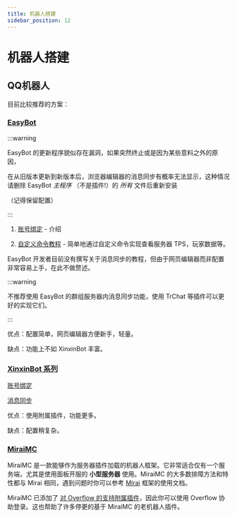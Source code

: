 ```yaml
---
title: 机器人搭建
sidebar_position: 12
---
```


# 机器人搭建

## QQ机器人
<!--## 使用已存在的机器人插件方案

:::info

一般而言，已经存在的机器人方案实现起来相对容易且功能多。

如果你不是专业开发者，非常推荐直接使用已存在的机器人插件实现。

:::-->
目前比较推荐的方案：

### [EasyBot](https://www.minebbs.com/resources/easyBot-minecraft.7918/)

<!--[EasyBot MineBBS 链接](https://www.minebbs.com/resources/easyBot-minecraft.7918/)--> 

:::warning

EasyBot 的更新程序貌似存在漏洞，如果突然终止或是因为某些意料之外的原因，

在从旧版本更新到新版本后，浏览器编辑器的消息同步有概率无法显示，这种情况请删除 EasyBot *主程序* （不是插件!）的 *所有* 文件后重新安装

（记得保留配置）

:::

<!--[EasyBot 实现账号绑定教程](https://www.yuque.com/miuxue/cgyipv/vng1gtu9wk71xtg6)

EasyBot 可简单地通过自定义命令实现查看服务器TPS，玩家数据等。 [EasyBot 自定义命令教程](https://www.yuque.com/miuxue/cgyipv/vng1gtu9wk71xtg6)-->
1. [账号绑定](https://www.yuque.com/miuxue/cgyipv/vng1gtu9wk71xtg6) - 介绍

2. [自定义命令教程](https://www.yuque.com/miuxue/cgyipv/vng1gtu9wk71xtg6) - 简单地通过自定义命令实现查看服务器 TPS，玩家数据等。

EasyBot 开发者目前没有撰写关于消息同步的教程，但由于网页编辑器而非配置非常容易上手，在此不做赘述。

:::warning

不推荐使用 EasyBot 的群组服务器内消息同步功能，使用 TrChat 等插件可以更好的实现它们。

:::

优点：配置简单，网页编辑器方便新手，轻量。

缺点：功能上不如 XinxinBot 丰富。

### [XinxinBot 系列](https://www.minebbs.com/threads/xinxinBotapi-qq-1-8-x-1-20-x.24540/)

<!--[XinxinBotAPI MineBBS 链接](https://www.minebbs.com/threads/xinxinBotapi-qq-1-8-x-1-20-x.24540/) -->

[账号绑定](http://wiki.mcxin.cn/zh/%E6%96%B0%E9%91%AB%E6%9C%BA%E5%99%A8%E4%BA%BA%E9%99%84%E5%B1%9E%E6%95%99%E7%A8%8B/XinxinBetterBind)

[消息同步](http://wiki.mcxin.cn/zh/%E6%96%B0%E9%91%AB%E6%9C%BA%E5%99%A8%E4%BA%BA%E9%99%84%E5%B1%9E%E6%95%99%E7%A8%8B/XinxinChatSync)

优点：使用附属插件，功能更多。

缺点：配置稍复杂。

<!--### 其他方案的注意事项

如果某个方案基于 MiraiMC，请参见下文。-->

### [MiraiMC](https://github.com/DreamVoid/MiraiMC)

MiraiMC 是一款能够作为服务器插件加载的机器人框架。它非常适合仅有一个服务端，尤其是使用面板开服的 **小型服务器** 使用。MiraiMC 的大多数排障方法和特性都与 Mirai 相同，遇到问题时你可以参考 [Mirai](../../advance/bot/framework#mirai) 框架的使用文档。<!--[点击跳转](https://github.com/DreamVoid/MiraiMC)-->

MiraiMC 已添加了 [对 Overflow 的支持附属插件](https://github.com/DreamVoid/MiraiMC/issues/510)，因此你可以使用 Overflow 协助登录。这也帮助了许多停更的基于 MiraiMC 的老机器人插件。
